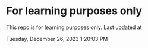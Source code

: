 # For learning purposes only
This repo is for learning purposes only.
Last updated at

Tuesday, December 26, 2023 1:20:03 PM

